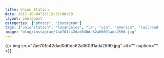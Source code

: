 ```yaml
---
title: Union Station
date: 2017-10-04T13:15:37+00:00
layout: photopost
categories: ["photos", "instagram"]
tags: ["unionstation", "losangeles", "la", "usa", "america", "railroad", "trains", "transport", "architecture"]
image: "blog/instagram/7ae701c42dad0d0dc62a06091ada2590.jpg"
---
```


{{< img src="7ae701c42dad0d0dc62a06091ada2590.jpg" alt="" caption="" >}}



